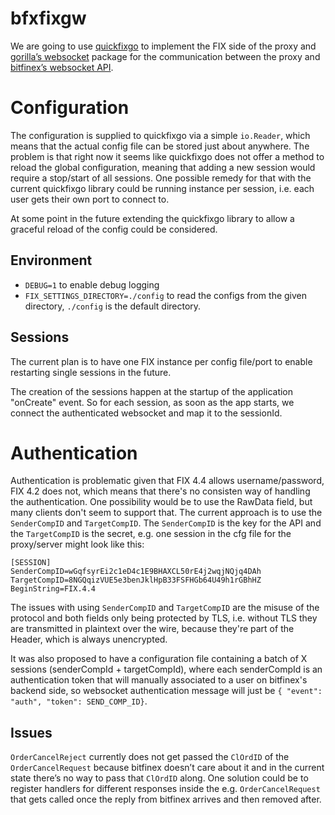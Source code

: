 # bfxfixgw

We are going to use [quickfixgo](https://github.com/quickfixgo/quickfix) to implement 
the FIX side of the proxy and [gorilla’s websocket](https://github.com/gorilla/websocket) 
package for the communication between the proxy and [bitfinex’s websocket API](https://bitfinex.readme.io/docs).

# Configuration

The configuration is supplied to quickfixgo via a simple `io.Reader`, which means
that the actual config file can be stored just about anywhere. The problem is 
that right now it seems like quickfixgo does not offer a method to reload the 
global configuration, meaning that adding a new session would require a stop/start 
of all sessions. One possible remedy for that with the current quickfixgo library 
could be running instance per session, i.e. each user gets their own port to
connect to.

At some point in the future extending the quickfixgo library to allow a graceful
reload of the config could be considered.

## Environment

- `DEBUG=1` to enable debug logging
- `FIX_SETTINGS_DIRECTORY=./config` to read the configs from the given directory, `./config`
  is the default directory.

## Sessions

The current plan is to have one FIX instance per config file/port to enable restarting
single sessions in the future.

The creation of the sessions happen at the startup of the application "onCreate"
event. So for each session, as soon as the app starts, we connect the authenticated 
websocket and map it to the sessionId.

# Authentication

Authentication is problematic given that FIX 4.4 allows username/password, FIX 
4.2 does not, which means that there's no consisten way of handling the authentication.
One possibility would be to use the RawData field, but many clients don't seem to
support that.
The current approach is to use the `SenderCompID` and `TargetCompID`. The 
`SenderCompID` is the key for the API and the `TargetCompID` is the secret, e.g.
one session in the cfg file for the proxy/server might look like this:

```
[SESSION]
SenderCompID=wGqfsyrEi2c1eD4c1E9BHAXCL50rE4j2wqjNQjq4DAh
TargetCompID=8NGQqizVUE5e3benJklHpB33FSFHGb64U49h1rGBhHZ
BeginString=FIX.4.4
```

The issues with using `SenderCompID` and `TargetCompID` are the misuse of the
protocol and both fields only being protected by TLS, i.e. without TLS they are
transmitted in plaintext over the wire, because they're part of the Header, which
is always unencrypted.

It was also proposed to have a configuration file containing a batch of X sessions
(senderCompId + targetCompId), where each senderCompId is an authentication token
that will manually associated to a user on bitfinex's backend side, so websocket
authentication message will just be `{ "event": "auth", "token": SEND_COMP_ID}`. 

## Issues

`OrderCancelReject` currently does not get passed the `ClOrdID` of the `OrderCancelRequest`
because bitfinex doesn’t care about it and in the current state there’s no way
to pass that `ClOrdID` along.
One solution could be to register handlers for different responses inside the 
e.g. `OrderCancelRequest` that gets called once the reply from bitfinex arrives
and then removed after.
